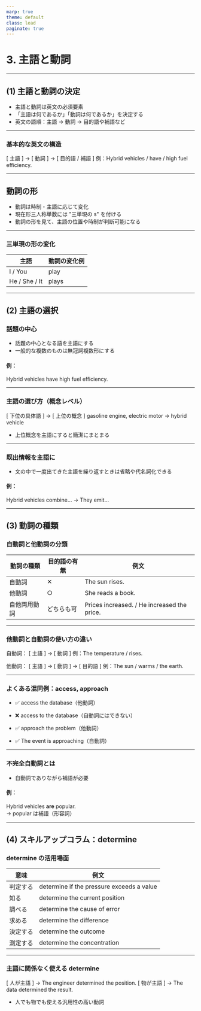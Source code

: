 ```yaml
---
marp: true
theme: default
class: lead
paginate: true
---
```


# 3. 主語と動詞

---

## (1) 主語と動詞の決定

- 主語と動詞は英文の必須要素
- 「主語は何であるか」「動詞は何であるか」を決定する
- 英文の語順：主語 → 動詞 → 目的語や補語など

---

### 基本的な英文の構造

[ 主語 ] → [ 動詞 ] → [ 目的語 / 補語 ]
例：Hybrid vehicles / have / high fuel efficiency.


---

## 動詞の形

- 動詞は時制・主語に応じて変化
- 現在形三人称単数には "三単現の s" を付ける
- 動詞の形を見て、主語の位置や時制が判断可能になる

---

### 三単現の形の変化

| 主語         | 動詞の変化例 |
|--------------|---------------|
| I / You      | play          |
| He / She / It| plays         |

---

## (2) 主語の選択

### 話題の中心

- 話題の中心となる語を主語にする
- 一般的な複数のものは無冠詞複数形にする

#### 例：
Hybrid vehicles have high fuel efficiency.

---

### 主語の選び方（概念レベル）

[ 下位の具体語 ] → [ 上位の概念 ]
gasoline engine, electric motor → hybrid vehicle


- 上位概念を主語にすると簡潔にまとまる

---

### 既出情報を主語に

- 文の中で一度出てきた主語を繰り返すときは省略や代名詞化できる

#### 例：
Hybrid vehicles combine... → They emit...

---

## (3) 動詞の種類

### 自動詞と他動詞の分類

| 動詞の種類      | 目的語の有無 | 例文                             |
|-----------------|--------------|----------------------------------|
| 自動詞          | ✕            | The sun rises.                  |
| 他動詞          | ○            | She reads a book.              |
| 自他両用動詞    | どちらも可   | Prices increased. / He increased the price. |

---

### 他動詞と自動詞の使い方の違い

自動詞： [ 主語 ] → [ 動詞 ]
例：The temperature / rises.

他動詞： [ 主語 ] → [ 動詞 ] → [ 目的語 ]
例：The sun / warms / the earth.


---

### よくある混同例：access, approach

- ✅ access the database（他動詞）
- ❌ access to the database（自動詞にはできない）

- ✅ approach the problem（他動詞）
- ✅ The event is approaching（自動詞）

---

### 不完全自動詞とは

- 自動詞でありながら補語が必要

#### 例：
Hybrid vehicles **are** popular.  
→ popular は補語（形容詞）

---

## (4) スキルアップコラム：determine

### determine の活用場面

| 意味           | 例文                                              |
|----------------|---------------------------------------------------|
| 判定する       | determine if the pressure exceeds a value         |
| 知る           | determine the current position                    |
| 調べる         | determine the cause of error                      |
| 求める         | determine the difference                          |
| 決定する       | determine the outcome                             |
| 測定する       | determine the concentration                       |

---

### 主語に関係なく使える determine

[ 人が主語 ] → The engineer determined the position.
[ 物が主語 ] → The data determined the result.


- 人でも物でも使える汎用性の高い動詞
